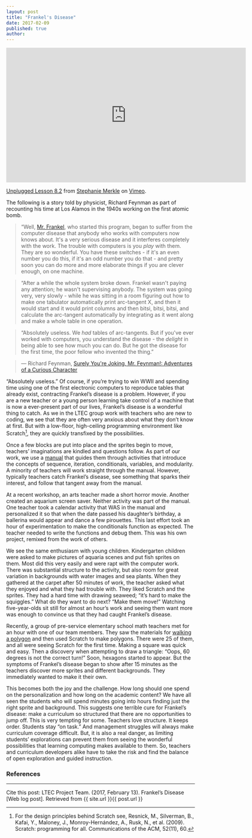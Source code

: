 ```yaml
---
layout: post
title: "Frankel's Disease"
date: 2017-02-09
published: true
author:
---
```


<iframe src="https://player.vimeo.com/video/122322844" width="640" height="360" frameborder="0" webkitallowfullscreen mozallowfullscreen allowfullscreen></iframe>
<p><a href="https://vimeo.com/122322844">Unplugged Lesson 8.2</a> from <a href="https://vimeo.com/user38415559">Stephanie Merkle</a> on <a href="https://vimeo.com">Vimeo</a>.</p>

The following is a story told by physicist, Richard Feynman as part of recounting his time at Los Alamos in the 1940s working on the first atomic bomb.  

>“Well, [Mr. Frankel](https://g.co/kgs/cDPzQt), who started this program, began to suffer from the computer disease that anybody who works with computers now knows about. It's a very serious disease and it interferes completely with the work. The trouble with computers is you *play* with them. They are so wonderful. You have these switches - if it's an even number you do this, if it's an odd number you do that - and pretty soon you can do more and more elaborate things if you are clever enough, on one machine.

>“After a while the whole system broke down. Frankel wasn't paying any attention; he wasn't supervising anybody. The system was going very, very slowly - while he was sitting in a room figuring out how to make one tabulator automatically print arc-tangent X, and then it would start and it would print columns and then bitsi, bitsi, bitsi, and calculate the arc-tangent automatically by integrating as it went along and make a whole table in one operation.

>“Absolutely useless. We *had* tables of arc-tangents. But if you've ever worked with computers, you understand the disease - the *delight* in being able to see how much you can do. But he got the disease for the first time, the poor fellow who invented the thing.”

> ― Richard Feynman, [Surely You're Joking, Mr. Feynman!: Adventures of a Curious Character](https://urldefense.proofpoint.com/v2/url?u=https-3A__www.goodreads.com_author_show_1429989.Richard-5FFeynman&d=DQMGaQ&c=8hUWFZcy2Z-Za5rBPlktOQ&r=7lsUd9IH2RvYcV6Tc1ghiwGzAcKxFU4ZZ2TLoc3RIjI&m=y8DBU_Ch7C3PHsceE_EQHjOMQgY4MH7usT64jNEg6-Q&s=z9G3jegVCbrzoK6bt0Gxy_AeeZ9O_LLnzvmK6FI95f4&e=)

<!--excerpt-->

“Absolutely useless.” Of course, if you’re trying to win WWII and spending time using one of the first electronic computers to reproduce tables that already exist, contracting Frankel’s disease is a problem. However, if you are a new teacher or a young person learning take control of a machine that is now a ever-present part of our lives, Frankel’s disease is a wonderful thing to catch. As we in the LTEC group work with teachers who are new to coding, we see that they are often very anxious about what they don’t know at first. But with a low-floor, high-ceiling programming environment like Scratch[^fn-scratch-2], they are quickly transfixed by the possibilities.

Once a few blocks are put into place and the sprites begin to move, teachers’ imaginations are kindled and questions follow. As part of our work, we use a [manual](http://www.4-hmall.org/Product/4-hcurriculum-computer/discovering-computer-science-programming-through-scratch-level-1-set-of-2/01607S.aspx) that guides them through activities that introduce the concepts of sequence, iteration, conditionals, variables, and modularity. A minority of teachers will work straight through the manual. However, typically teachers catch Frankel’s disease, see something that sparks their interest, and follow that tangent away from the manual.

At a recent workshop, an arts teacher made a short horror movie. Another created an aquarium screen saver. Neither activity was part of the manual. One teacher took a calendar activity that WAS in the manual and personalized it so that when the date passed his daughter’s birthday, a ballerina would appear and dance a few pirouettes. This last effort took an hour of experimentation to make the conditionals function as expected. The teacher needed to write the functions and debug them. This was his own project, remixed from the work of others.  

We see the same enthusiasm with young children. Kindergarten children were asked to make pictures of aquaria scenes and put fish sprites on them. Most did this very easily and were rapt with the computer work. There was substantial structure to the activity, but also room for great variation in backgrounds with water images and sea plants. When they gathered at the carpet after 50 minutes of work, the teacher asked what they enjoyed and what they had trouble with. They liked Scratch and the sprites. They had a hard time with drawing seaweed; “it’s hard to make the squiggles.” What do they want to do next? “Make them move!” Watching five-year-olds sit still for almost an hour’s work and seeing them want more was enough to convince us that they had caught Frankel’s disease.

Recently, a group of pre-service elementary school math teachers met for an hour with one of our team members. They saw the materials for [walking a polygon](https://vimeo.com/122322844) and then used Scratch to make polygons. There were 25 of them, and all were seeing Scratch for the first time. Making a square was quick and easy. Then a discovery when attempting to draw a triangle: “Oops, 60 degrees is not the correct turn!” Soon, hexagons started to appear. But the symptoms of Frankel’s disease began to show after 15 minutes as the teachers discover more sprites and different backgrounds. They immediately wanted to make it their own.

This becomes both the joy and the challenge. How long should one spend on the personalization and  how long on the academic content? We have all seen the students who will spend minutes going into hours finding just the right sprite and background.
This suggests one terrible cure for Frankel’s disease: make a curriculum so structured that there are no opportunities to jump off. This is very tempting for some. Teachers love structure. It keeps order. Students stay “on task.” And management struggles will always make curriculum coverage difficult. But, it is also a real danger, as limiting students’ explorations can prevent them from seeing the wonderful possibilities that learning computing makes available to them. So, teachers and curriculum developers alike have to take the risk and find the balance of open exploration and guided instruction.

### References ###
[^fn-scratch-2]: For the design principles behind Scratch see, Resnick, M., Silverman, B., Kafai, Y., Maloney, J., Monroy-Hernández, A., Rusk, N., et al. (2009). Scratch: programming for all. Communications of the ACM, 52(11), 60.

---
Cite this post:
LTEC Project Team. (2017, February 13). Frankel’s Disease [Web log post]. Retrieved from {{ site.url }}{{ post.url }}
